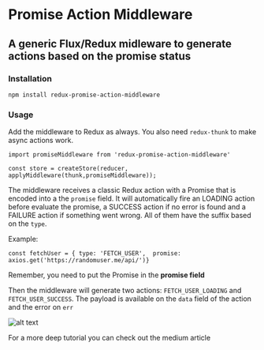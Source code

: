 # Promise Action Middleware
## A generic Flux/Redux midleware to generate actions based on the promise status

### Installation

```
npm install redux-promise-action-middleware
```

### Usage
Add the middleware to Redux as always. You also need `redux-thunk` to make async actions work.

```
import promiseMiddleware from 'redux-promise-action-middleware'

const store = createStore(reducer, applyMiddleware(thunk,promiseMiddleware));

```

The middleware receives a classic Redux action with a Promise that is encoded into a the `promise` field.
It will automatically fire an LOADING action before evaluate the promise, a SUCCESS action if no error is found and a FAILURE action if something went wrong. All of them have the suffix based on the `type`. 

Example:

```
const fetchUser = { type: 'FETCH_USER',  promise: axios.get('https://randomuser.me/api/')}
```
Remember, you need to put the Promise in the **promise field**

Then the middleware will generate two actions: `FETCH_USER_LOADING` and `FETCH_USER_SUCCESS`. The payload is available on the `data` field of the action and the error on `err`

![alt text](https://github.com/FrancescoSaverioZuppichini/redux-promise-middleware/blob/master/docs/images/logger.png?raw=true)


For a more deep tutorial you can check out the medium article



